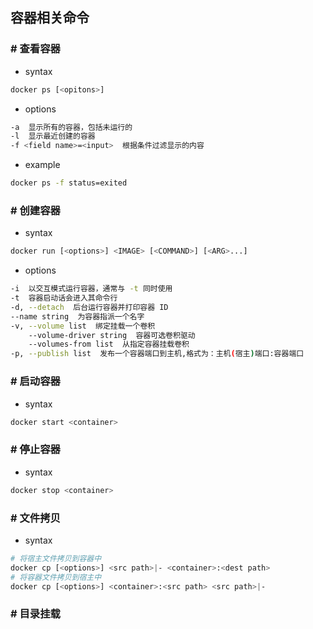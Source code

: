 ## 容器相关命令
### # 查看容器
- syntax
```bash
docker ps [<opitons>]
```
- options
```bash
-a  显示所有的容器，包括未运行的
-l  显示最近创建的容器
-f <field name>=<input>  根据条件过滤显示的内容
```
- example
```bash
docker ps -f status=exited
```
### # 创建容器
- syntax
```bash
docker run [<options>] <IMAGE> [<COMMAND>] [<ARG>...]
```
- options
```bash
-i  以交互模式运行容器，通常与 -t 同时使用
-t  容器启动话会进入其命令行
-d, --detach  后台运行容器并打印容器 ID
--name string  为容器指派一个名字
-v, --volume list  绑定挂载一个卷积  
    --volume-driver string  容器可选卷积驱动
    --volumes-from list  从指定容器挂载卷积
-p, --publish list  发布一个容器端口到主机,格式为：主机(宿主)端口:容器端口
```
### # 启动容器
- syntax
```bash
docker start <container>
```
### # 停止容器
- syntax
```bash
docker stop <container>
```
### # 文件拷贝
- syntax
```bash
# 将宿主文件拷贝到容器中
docker cp [<options>] <src path>|- <container>:<dest path>
# 将容器文件拷贝到宿主中
docker cp [<options>] <container>:<src path> <src path>|-
```
### # 目录挂载
